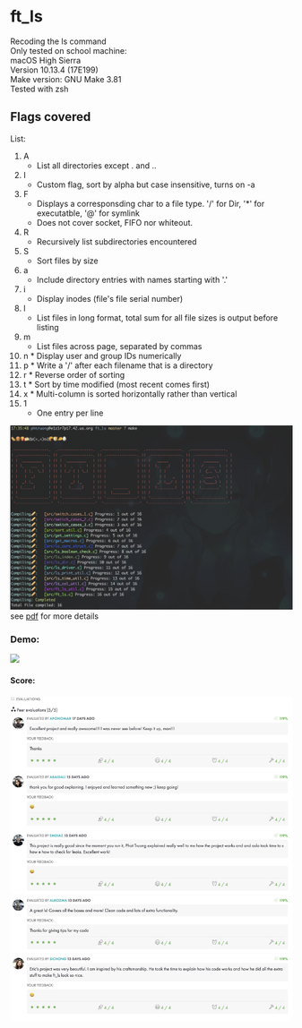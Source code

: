 # ft_ls
Recoding the ls command\
Only tested on school machine:\
macOS High Sierra\
Version 10.13.4 (17E199)\
Make version: GNU Make 3.81\
Tested with zsh

## Flags covered

List:
  1. A
     * List all directories except . and ..
  2. I
     * Custom flag, sort by alpha but case insensitive, turns on -a
  3. F
     * Displays a corresponsding char to a file type. '/' for Dir, '\*' for executatble, '@' for symlink
     * Does not cover socket, FIFO nor whiteout.
  4. R
     * Recursively list subdirectories encountered
  5. S
     * Sort files by size
  6. a
     * Include directory entries with names starting with '.'
  7. i
     * Display inodes (file's file serial number)
  8. l
     * List files in long format, total sum for all file sizes is output before listing
  9. m
     * List files across page, separated by commas
  10. n
     * Display user and group IDs numerically
  11. p
     * Write a '/' after each filename that is a directory
  12. r
     * Reverse order of sorting
  13. t
     * Sort by time modified (most recent comes first)
  14. x
     * Multi-column is sorted horizontally rather than vertical
  15. 1
      * One entry per line

![](images/Make.png)
see [pdf](https://github.com/nkone/ft_ls/blob/master/ft_ls.en.pdf) for more details
### Demo:
![](images/ft_ls_demo.gif)

#### Score:
![](images/ls_score.png)
